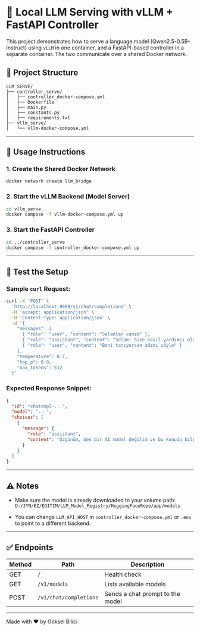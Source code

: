 # 🧠 Local LLM Serving with vLLM + FastAPI Controller

This project demonstrates how to serve a language model (Qwen2.5-0.5B-Instruct) using `vLLM` in one container, and a FastAPI-based controller in a separate container. The two communicate over a shared Docker network.

## 📁 Project Structure

```
LLM_SERVE/
├── controller_serve/
│   ├── controller_docker-compose.yml
│   ├── Dockerfile
│   ├── main.py
│   ├── constants.py
│   ├── requirements.txt
├── vllm_serve/
│   └── vllm-docker-compose.yml
```

---

## 🚀 Usage Instructions

### 1. Create the Shared Docker Network
```bash
docker network create llm_bridge
```

### 2. Start the vLLM Backend (Model Server)
```bash
cd vllm_serve
docker compose -f vllm-docker-compose.yml up
```

### 3. Start the FastAPI Controller
```bash
cd ../controller_serve
docker compose -f controller_docker-compose.yml up
```

---

## 📡 Test the Setup

### Sample `curl` Request:
```bash
curl -X 'POST' \
  'http://localhost:9999/v1/chat/completions' \
  -H 'accept: application/json' \
  -H 'Content-Type: application/json' \
  -d '{
    "messages": [
      { "role": "user", "content": "Selamlar canım" },
      { "role": "assistant", "content": "Selam! Size nasıl yardımcı olabilirim?" },
      { "role": "user", "content": "Beni tanıyorsan adımı söyle" }
    ],
    "temperature": 0.7,
    "top_p": 0.8,
    "max_tokens": 512
  }'
```

### Expected Response Snippet:
```json
{
  "id": "chatcmpl-...",
  "model": "...",
  "choices": [
    {
      "message": {
        "role": "assistant",
        "content": "Üzgünüm, ben bir AI model değilim ve bu konuda bilgi almak mümkün değil..."
      }
    }
  ]
}
```

---

## ⚠️ Notes

- Make sure the model is already downloaded to your volume path:
  `D:/JYN/EZ/EGITIM/LLM_Model_Registry/HuggingFaceRepo/app/models`

- You can change `LLM_API_HOST` in `controller_docker-compose.yml` or `.env` to point to a different backend.

---

## ✅ Endpoints

| Method | Path | Description |
|--------|------|-------------|
| GET | `/` | Health check |
| GET | `/v1/models` | Lists available models |
| POST | `/v1/chat/completions` | Sends a chat prompt to the model |

---

Made with ❤️ by Göksel Bilici
